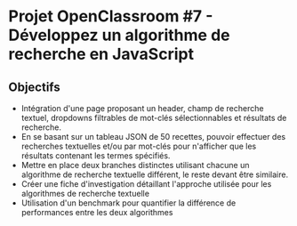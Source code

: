 # Projet OpenClassroom #7 - Développez un algorithme de recherche en JavaScript

## Objectifs

- Intégration d'une page proposant un header, champ de recherche textuel, dropdowns filtrables de mot-clés sélectionnables et résultats de recherche.
- En se basant sur un tableau JSON de 50 recettes, pouvoir effectuer des recherches textuelles et/ou par mot-clés pour n'afficher que les résultats contenant les termes spécifiés.
- Mettre en place deux branches distinctes utilisant chacune un algorithme de recherche textuelle différent, le reste devant être similaire.
- Créer une fiche d'investigation détaillant l'approche utilisée pour les algorithmes de recherche textuelle
- Utilisation d'un benchmark pour quantifier la différence de performances entre les deux algorithmes
